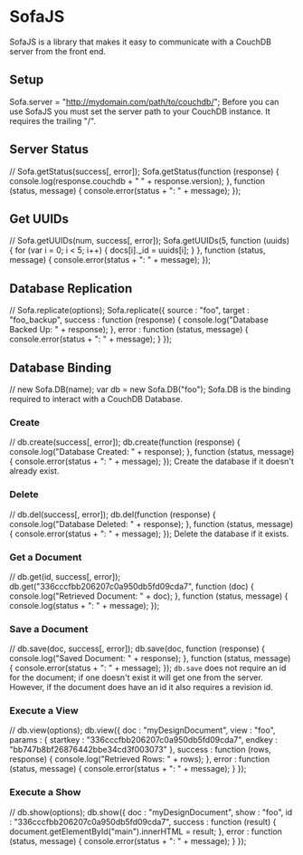 SofaJS
======
SofaJS is a library that makes it easy to communicate with a CouchDB server from the front end.

Setup
-----
  Sofa.server = "http://mydomain.com/path/to/couchdb/";
Before you can use SofaJS you must set the server path to your CouchDB instance. It requires the trailing "/".

Server Status
-------------
  // Sofa.getStatus(success[, error]);
  Sofa.getStatus(function (response) {
    console.log(response.couchdb + " " + response.version);
  }, function (status, message) {
    console.error(status + ": " + message);
  });
 
Get UUIDs
---------
  // Sofa.getUUIDs(num, success[, error]);
  Sofa.getUUIDs(5, function (uuids) {
    for (var i = 0; i < 5; i++) {
      docs[i]._id = uuids[i];
    }
  }, function (status, message) {
    console.error(status + ": " + message);
  });
 
Database Replication
--------------------
  // Sofa.replicate(options);
  Sofa.replicate({
    source : "foo",
    target : "foo_backup",
    success : function (response) {
      console.log("Database Backed Up: " + response);
    },
    error : function (status, message) {
      console.error(status + ": " + message);
    }
  });
 
Database Binding
----------------
  // new Sofa.DB(name);
  var db = new Sofa.DB("foo");
Sofa.DB is the binding required to interact with a CouchDB Database.

### Create
  // db.create(success[, error]);
  db.create(function (response) {
    console.log("Database Created: " + response);
  }, function (status, message) {
    console.error(status + ": " + message);
  });
Create the database if it doesn't already exist.

### Delete
  // db.del(success[, error]);
  db.del(function (response) {
    console.log("Database Deleted: " + response);
  }, function (status, message) {
    console.error(status + ": " + message);
  });
Delete the database if it exists.

### Get a Document
  // db.get(id, success[, error]);
  db.get("336cccfbb206207c0a950db5fd09cda7", function (doc) {
    console.log("Retrieved Document: " + doc);
  }, function (status, message) {
    console.log(status + ": " + message);
  });
 
### Save a Document
  // db.save(doc, success[, error]);
  db.save(doc, function (response) {
    console.log("Saved Document: " + response);
  }, function (status, message) {
    console.error(status + ": " + message);
  });
`db.save` does not require an id for the document; if one doesn't exist it will get one from the server.
However, if the document does have an id it also requires a revision id.

### Execute a View
  // db.view(options);
  db.view({
    doc : "myDesignDocument",
    view : "foo",
    params : {
      startkey : "336cccfbb206207c0a950db5fd09cda7",
      endkey : "bb747b8bf26876442bbe34cd3f003073"
    },
    success : function (rows, response) {
      console.log("Retrieved Rows: " + rows);
    },
    error : function (status, message) {
      console.error(status + ": " + message);
    }
  });
 
### Execute a Show
  // db.show(options);
  db.show({
    doc : "myDesignDocument",
    show : "foo",
    id : "336cccfbb206207c0a950db5fd09cda7",
    success : function (result) {
      document.getElementById("main").innerHTML = result;
    },
    error : function (status, message) {
      console.error(status + ": " + message);
    }
  });